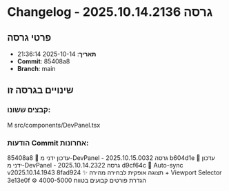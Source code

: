 # Changelog - גרסה 2025.10.14.2136

## פרטי גרסה
- **תאריך**: 2025-10-14 21:36:14
- **Commit**: 85408a8
- **Branch**: main

## שינויים בגרסה זו
### קבצים ששונו:
M	src/components/DevPanel.tsx

### הודעות Commit אחרונות:
85408a8 🔄 עדכון ידני מ-DevPanel - גרסה 2025.10.15.0032
b604d1e 🔄 עדכון ידני מ-DevPanel - גרסה 2025.10.14.2322
d9cf64c 🔄 Auto-sync v2025.10.14.1943
8fad924 ✨ תצוגה אופקית לבחירה מהירה + Viewport Selector
3e13e0f ⚙️ הגדרת פורטים קבועים בטווח 4000-5000
